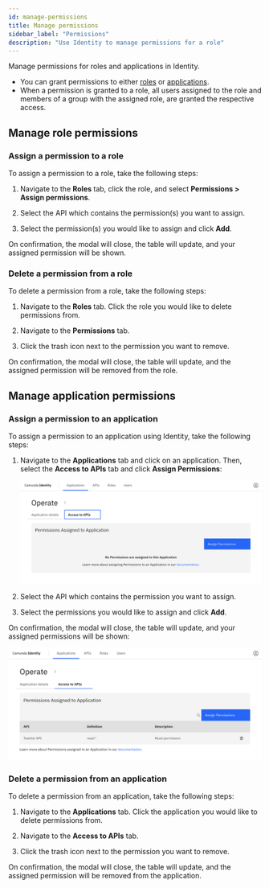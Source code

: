 ```yaml
---
id: manage-permissions
title: Manage permissions
sidebar_label: "Permissions"
description: "Use Identity to manage permissions for a role"
---
```


Manage permissions for roles and applications in Identity.

- You can grant permissions to either [roles](../application-user-group-role-management/manage-roles.md) or [applications](../application-user-group-role-management/applications.md).
- When a permission is granted to a role, all users assigned to the role and members of a group with the assigned role, are granted the respective access.

## Manage role permissions

### Assign a permission to a role

To assign a permission to a role, take the following steps:

1. Navigate to the **Roles** tab, click the role, and select **Permissions > Assign permissions**.

2. Select the API which contains the permission(s) you want to assign.

3. Select the permission(s) you would like to assign and click **Add**.

On confirmation, the modal will close, the table will update, and your assigned permission will be shown.

### Delete a permission from a role

To delete a permission from a role, take the following steps:

1. Navigate to the **Roles** tab. Click the role you would like to delete permissions from.

2. Navigate to the **Permissions** tab.

3. Click the trash icon next to the permission you want to remove.

On confirmation, the modal will close, the table will update, and the assigned permission will be removed from the role.

## Manage application permissions

### Assign a permission to an application

To assign a permission to an application using Identity, take the following steps:

1. Navigate to the **Applications** tab and click on an application. Then, select the **Access to APIs** tab and click **Assign Permissions**:

   ![assign-a-permission-application-tab](../img/assign-a-permission-application-tab.png)

2. Select the API which contains the permission you want to assign.

3. Select the permissions you would like to assign and click **Add**.

On confirmation, the modal will close, the table will update, and your assigned permissions will be shown:

![assign-a-permission-application-refreshed-table](../img/assign-a-permission-application-refreshed-table.png)

### Delete a permission from an application

To delete a permission from an application, take the following steps:

1. Navigate to the **Applications** tab. Click the application you would like to delete permissions from.

2. Navigate to the **Access to APIs** tab.

3. Click the trash icon next to the permission you want to remove.

On confirmation, the modal will close, the table will update, and the assigned permission will be removed from the application.
